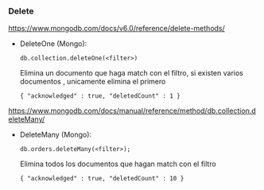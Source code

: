 ### Delete 

https://www.mongodb.com/docs/v6.0/reference/delete-methods/

- DeleteOne (Mongo): 

  `` db.collection.deleteOne(<filter>) ``

    Elimina un documento que haga match con el filtro, si existen varios documentos , unicamente elimina el primero
    
    `` { "acknowledged" : true, "deletedCount" : 1 } ``

https://www.mongodb.com/docs/manual/reference/method/db.collection.deleteMany/

- DeleteMany (Mongo):

  `` db.orders.deleteMany(<filter>); ``

    Elimina todos los documentos que hagan match con el filtro

    ``{ "acknowledged" : true, "deletedCount" : 10 }``
